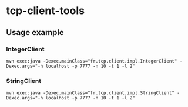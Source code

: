 # tcp-client-tools

## Usage example
### IntegerClient
```mvn exec:java -Dexec.mainClass="fr.tcp.client.impl.IntegerClient" -Dexec.args="-h localhost -p 7777 -n 10 -t 1 -l 2" ```

### StringClient
```mvn exec:java -Dexec.mainClass="fr.tcp.client.impl.StringClient" -Dexec.args="-h localhost -p 7777 -n 10 -t 1 -l 2" ```